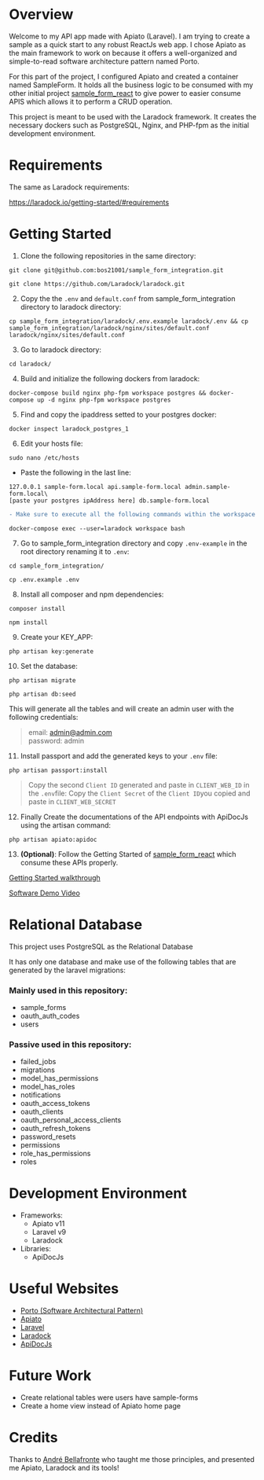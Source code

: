 # Overview

Welcome to my API app made with Apiato (Laravel). I am trying to create a sample as a quick start to any robust ReactJs web app. I chose Apiato as the main framework to work on because it offers a well-organized and simple-to-read software architecture pattern named Porto.

For this part of the project, I configured Apiato and created a container named SampleForm. It holds all the business logic to be consumed with my other initial project [sample_form_react](https://github.com/bos21001/sample_form_react) to give power to easier consume APIS which allows it to perform a CRUD operation.

This project is meant to be used with the Laradock framework. It creates the necessary dockers such as PostgreSQL, Nginx, and PHP-fpm as the initial development environment.

# Requirements

The same as Laradock requirements:

https://laradock.io/getting-started/#requirements

# Getting Started

1. Clone the following repositories in the same directory:

```
git clone git@github.com:bos21001/sample_form_integration.git
```

```
git clone https://github.com/Laradock/laradock.git
```

2. Copy the the `.env` and `default.conf` from sample_form_integration directory to laradock directory:

```
cp sample_form_integration/laradock/.env.example laradock/.env && cp sample_form_integration/laradock/nginx/sites/default.conf laradock/nginx/sites/default.conf
```

3. Go to laradock directory:

```
cd laradock/
```

4. Build and initialize the following dockers from laradock:

```
docker-compose build nginx php-fpm workspace postgres && docker-compose up -d nginx php-fpm workspace postgres
```

5. Find and copy the ipaddress setted to your postgres docker:

```
docker inspect laradock_postgres_1
```

6. Edit your hosts file:

```
sudo nano /etc/hosts
```

- Paste the following in the last line:

```
127.0.0.1 sample-form.local api.sample-form.local admin.sample-form.local\
[paste your postgres ipAddress here] db.sample-form.local
```

```diff
- Make sure to execute all the following commands within the workspace container generated with laradock. Use the following command to acces this container:
```
```
docker-compose exec --user=laradock workspace bash
```
7. Go to sample_form_integration directory and copy `.env-example` in the root directory renaming it to `.env`:

```
cd sample_form_integration/
```

```
cp .env.example .env
```

8. Install all composer and npm dependencies:

```
composer install
```

```
npm install
```

9. Create your KEY_APP:

```
php artisan key:generate
```

10. Set the database:

```
php artisan migrate
```

```
php artisan db:seed
```

This will generate all the tables and will create an admin user with the following credentials:

>email: admin@admin.com\
>password: admin

11. Install passport and add the generated keys to your `.env` file:

```
php artisan passport:install
```

> Copy the second `Client ID` generated and paste in `CLIENT_WEB_ID` in the `.env`file:
> Copy the `Client Secret` of the `Client ID`you copied and paste in `CLIENT_WEB_SECRET`


12. Finally Create the documentations of the API endpoints with ApiDocJs using the artisan command:

```
php artisan apiato:apidoc
```

13. **(Optional)**: Follow the Getting Started of [sample_form_react](https://github.com/bos21001/sample_form_react) which consume these APIs properly.

[Getting Started walkthrough](https://youtu.be/eIE1q_bcKIU)

[Software Demo Video](https://youtu.be/lClAawc4Btk)

# Relational Database

This project uses PostgreSQL as the Relational Database

It has only one database and make use of the following tables that are generated by the laravel migrations:

### Mainly used in this repository:

- sample_forms
- oauth_auth_codes
- users

### Passive used in this repository:

- failed_jobs
- migrations
- model_has_permissions
- model_has_roles
- notifications
- oauth_access_tokens
- oauth_clients
- oauth_personal_access_clients
- oauth_refresh_tokens
- password_resets
- permissions
- role_has_permissions
- roles

# Development Environment

- Frameworks:
    - Apiato v11
    - Laravel v9
    - Laradock
- Libraries:
    - ApiDocJs

# Useful Websites

* [Porto (Software Architectural Pattern)](https://github.com/Mahmoudz/Porto)
* [Apiato](http://apiato.io/)
* [Laravel](https://laravel.com/)
* [Laradock](https://laradock.io/)
* [ApiDocJs](https://apidocjs.com/#install)

# Future Work

* Create relational tables were users have sample-forms
* Create a home view instead of Apiato home page


# Credits

Thanks to [André Bellafronte](https://github.com/andrekutianski) who taught me those principles, and presented me Apiato, Laradock and its tools!
